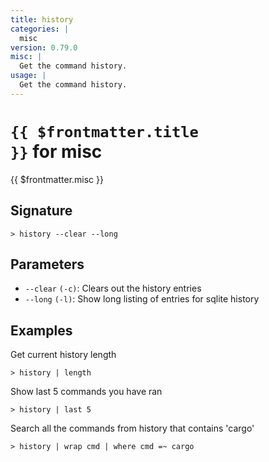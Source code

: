 ```yaml
---
title: history
categories: |
  misc
version: 0.79.0
misc: |
  Get the command history.
usage: |
  Get the command history.
---
```


# <code>{{ $frontmatter.title }}</code> for misc

<div class='command-title'>{{ $frontmatter.misc }}</div>

## Signature

```> history --clear --long```

## Parameters

 -  `--clear` `(-c)`: Clears out the history entries
 -  `--long` `(-l)`: Show long listing of entries for sqlite history

## Examples

Get current history length
```shell
> history | length

```

Show last 5 commands you have ran
```shell
> history | last 5

```

Search all the commands from history that contains 'cargo'
```shell
> history | wrap cmd | where cmd =~ cargo

```
